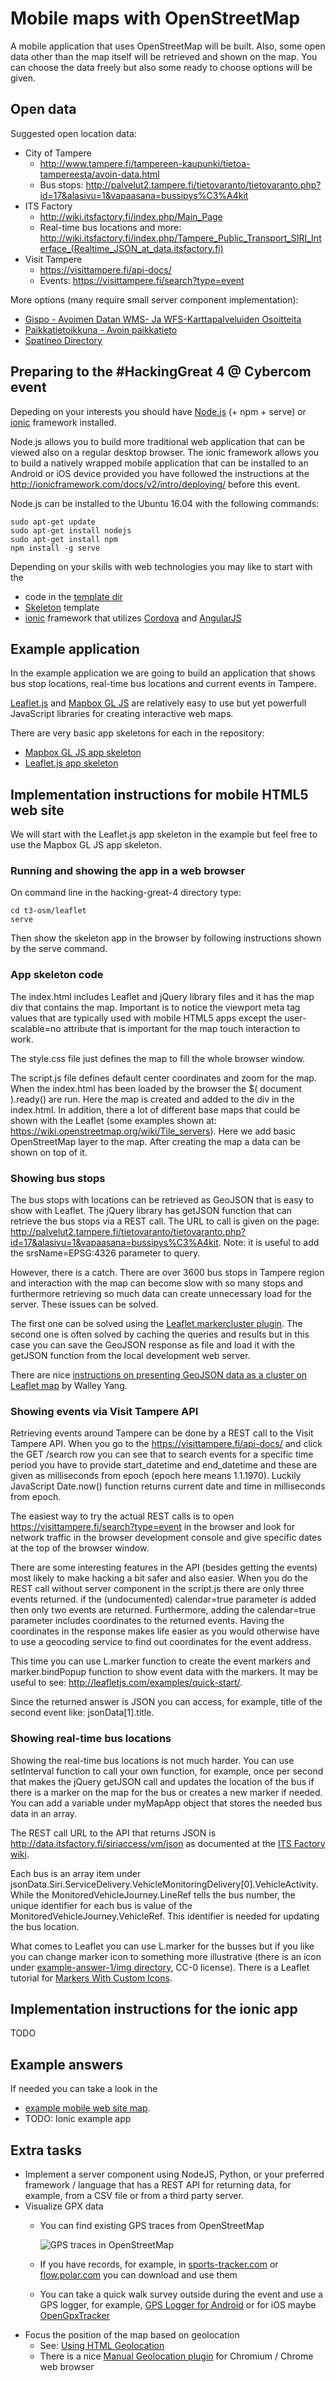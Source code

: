 
# Mobile maps with OpenStreetMap

A mobile application that uses OpenStreetMap will be built. Also, some open data other than the map itself will be  retrieved and shown on the map. You can choose the data freely but also  some ready to choose options will be given.

## Open data

Suggested open location data:
+ City of Tampere
  + http://www.tampere.fi/tampereen-kaupunki/tietoa-tampereesta/avoin-data.html
  + Bus stops: http://palvelut2.tampere.fi/tietovaranto/tietovaranto.php?id=17&alasivu=1&vapaasana=bussipys%C3%A4kit
+ ITS Factory
  + http://wiki.itsfactory.fi/index.php/Main_Page
  + Real-time bus locations and more: http://wiki.itsfactory.fi/index.php/Tampere_Public_Transport_SIRI_Interface_(Realtime_JSON_at_data.itsfactory.fi)
+ Visit Tampere
  + https://visittampere.fi/api-docs/
  + Events: https://visittampere.fi/search?type=event

More options (many require small server component implementation):
+ [Gispo - Avoimen Datan WMS- Ja WFS-Karttapalveluiden Osoitteita](https://gispohelp.zendesk.com/hc/fi/articles/208159815-Avoimen-datan-WMS-ja-WFS-karttapalveluiden-osoitteita)
+ [Paikkatietoikkuna - Avoin paikkatieto](http://www.paikkatietoikkuna.fi/web/fi/avoin-paikkatieto)
+ [Spatineo Directory](http://directory.spatineo.com/)

## Preparing to the #HackingGreat 4 @ Cybercom event

Depeding on your interests you should have [Node.js](https://nodejs.org/) (+ npm + serve) or [ionic](http://ionicframework.com/) framework installed.

Node.js allows you to build more traditional web application that can be viewed also on a regular desktop browser. The ionic framework allows you to build a natively wrapped mobile application that can be installed to an Android or iOS device provided you have followed the instructions at the http://ionicframework.com/docs/v2/intro/deploying/ before this event.

Node.js can be installed to the Ubuntu 16.04 with the following commands:
```
sudo apt-get update
sudo apt-get install nodejs
sudo apt-get install npm
npm install -g serve
```

Depending on your skills with web technologies you may like to start with the
+ code in the [template dir](/t3-osm/template)
+ [Skeleton](http://getskeleton.com/) template
+ [ionic](http://ionicframework.com/) framework that utilizes [Cordova](https://cordova.apache.org/) and [AngularJS](https://angularjs.org/)

## Example application

In the example application we are going to build an application that shows bus stop locations, real-time bus locations and current events in Tampere.

[Leaflet.js](http://leafletjs.com/) and [Mapbox GL JS](https://www.mapbox.com/mapbox-gl-js/api/) are relatively easy to use but yet powerfull JavaScript libraries for creating interactive web maps.

There are very basic app skeletons for each in the repository:
+ [Mapbox GL JS app skeleton](/t3-osm/mapboxgl)
+ [Leaflet.js app skeleton](/t3-osm/leaflet)

## Implementation instructions for mobile HTML5 web site

We will start with the Leaflet.js app skeleton in the example but feel free to use the Mapbox GL JS app skeleton.

### Running and showing the app in a web browser

On command line in the hacking-great-4 directory type:
```
cd t3-osm/leaflet
serve
```

Then show the skeleton app in the browser by following instructions shown by the serve command.

### App skeleton code

The index.html includes Leaflet and jQuery library files and it has the map div that contains the map. Important is to notice the viewport meta tag values that are typically used with mobile HTML5 apps except the user-scalable=no attribute that is important for the map touch interaction to work.

The style.css file just defines the map to fill the whole browser window.

The script.js file defines default center coordinates and zoom for the map. When the index.html has been loaded by the browser the $( document ).ready() are run. Here the map is created and added to the div in the index.html. In addition, there a lot of different base maps that could be shown with the Leaflet (some examples shown at: https://wiki.openstreetmap.org/wiki/Tile_servers). Here we add basic OpenStreetMap layer to the map. After creating the map a data can be shown on top of it. 

### Showing bus stops

The bus stops with locations can be retrieved as GeoJSON that is easy to show with Leaflet. The jQuery library has getJSON function that can retrieve the bus stops via a REST call. The URL to call is given on the page: http://palvelut2.tampere.fi/tietovaranto/tietovaranto.php?id=17&alasivu=1&vapaasana=bussipys%C3%A4kit. Note: it is useful to add the srsName=EPSG:4326 parameter to query.

However, there is a catch. There are over 3600 bus stops in Tampere region and interaction with the map can become slow with so many stops and furthermore retrieving so much data can create unnecessary load for the server. These issues can be solved.

The first one can be solved using the [Leaflet.markercluster plugin](https://github.com/Leaflet/Leaflet.markercluster). The second one is often solved by caching the queries and results but in this case you can save the GeoJSON response as file and load it with the getJSON function from the local development web server.

There are nice [instructions on presenting GeoJSON data as a cluster on Leaflet map](https://medium.com/@walleyyang/clustering-points-from-a-geojson-file-with-leaflet-fffa6549a960) by Walley Yang.

### Showing events via Visit Tampere API

Retrieving events around Tampere can be done by a REST call to the Visit Tampere API. When you go to the https://visittampere.fi/api-docs/ and click the GET /search row you can see that to search events for a specific time period you have to provide start_datetime and end_datetime and these are given as milliseconds from epoch (epoch here means 1.1.1970). Luckily JavaScript Date.now() function returns current date and time in milliseconds from epoch.

The easiest way to try the actual REST calls is to open https://visittampere.fi/search?type=event in the browser and look for network traffic in the browser development console and give specific dates at the top of the browser window.

There are some interesting features in the API (besides getting the events) most likely to make hacking a bit safer and also easier. When you do the REST call without server component in the script.js there are only three events returned. if the (undocumented) calendar=true parameter is added then only two events are returned. Furthermore, adding the calendar=true parameter includes coordinates to the returned events. Having the coordinates in the response makes life easier as you would otherwise have to use a geocoding service to find out coordinates for the event address.

This time you can use L.marker function to create the event markers and marker.bindPopup function to show event data with the markers. It may be useful to see: http://leafletjs.com/examples/quick-start/.

Since the returned answer is JSON you can access, for example, title of the second event like: jsonData[1].title.

### Showing real-time bus locations

Showing the real-time bus locations is not much harder. You can use setInterval function to call your own function, for example, once per second that makes the jQuery getJSON call and updates the location of the bus if there is a marker on the map for the bus or creates a new marker if needed. You can add a variable under myMapApp object that stores the needed bus data in an array.

The REST call URL to the API that returns JSON is http://data.itsfactory.fi/siriaccess/vm/json as documented at the [ITS Factory wiki]('http://wiki.itsfactory.fi/index.php/Tampere_Public_Transport_SIRI_Interface_(Realtime_JSON_at_data.itsfactory.fi)').

Each bus is an array item under jsonData.Siri.ServiceDelivery.VehicleMonitoringDelivery[0].VehicleActivity. While the MonitoredVehicleJourney.LineRef tells the bus number, the unique identifier for each bus is value of the MonitoredVehicleJourney.VehicleRef. This identifier is needed for updating the bus location. 

What comes to Leaflet you can use L.marker for the busses but if you like you can change marker icon to something more illustrative (there is an icon under [example-answer-1/img directory](/t3-osm/example-answer-1/img), CC-0 license). There is a Leaflet tutorial for [Markers With Custom Icons](http://leafletjs.com/examples/custom-icons/).

## Implementation instructions for the ionic app

TODO

## Example answers

If needed you can take a look in the
+ [example mobile web site map](/t3-osm/example-answer-1).
+ TODO: Ionic example app

## Extra tasks

+ Implement a server component using NodeJS, Python, or your preferred framework / language that has a REST API for returning data, for example, from a CSV file or from a third party server.
+ Visualize GPX data
  + You can find existing GPS traces from OpenStreetMap

    ![GPS traces in OpenStreetMap](https://dl.dropboxusercontent.com/1/view/7i5jftw6hl5vaxe/Apps/Shutter/Selection_001.png)

  + If you have records, for example, in [sports-tracker.com](http://www.sports-tracker.com/) or [flow.polar.com](https://flow.polar.com/) you can download and use them
  + You can take a quick walk survey outside during the event and use a GPS logger, for example, [GPS Logger for Android](https://play.google.com/store/apps/details?id=com.mendhak.gpslogger&hl=en) or for iOS maybe [OpenGpxTracker](https://wiki.openstreetmap.org/wiki/OpenGpxTracker)
+ Focus the position of the map based on geolocation
  + See: [Using HTML Geolocation](https://www.w3schools.com/html/html5_geolocation.asp)
  + There is a nice [Manual Geolocation plugin](https://chrome.google.com/webstore/detail/manual-geolocation/jpiefjlgcjmciajdcinaejedejjfjgki) for Chromium / Chrome web browser
  